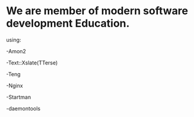 We are member of modern software development Education.
==========


using:

-Amon2

-Text::Xslate(TTerse)

-Teng

-Nginx

-Startman

-daemontools
